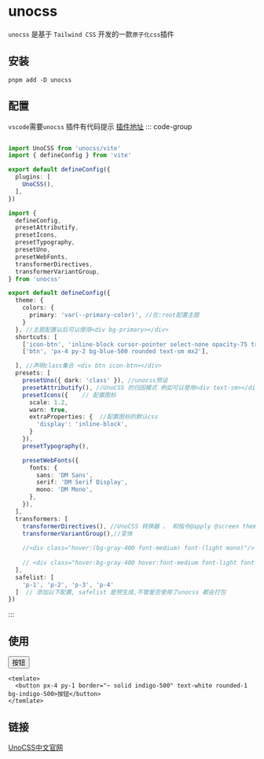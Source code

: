 # unocss
`unocss` 是基于 `Tailwind CSS` 开发的一款`原子化css`插件

## 安装

```
pnpm add -D unocss
```

## 配置

`vscode`需要`unocss` 插件有代码提示 [插件地址](https://marketplace.visualstudio.com/items?itemName=antfu.unocss)
::: code-group

```ts [根目录/vite.config.ts]

import UnoCSS from 'unocss/vite'
import { defineConfig } from 'vite'

export default defineConfig({
  plugins: [
    UnoCSS(),
  ],
})

```


```ts [根目录/unocss.config.ts]
import {
  defineConfig,
  presetAttributify,
  presetIcons,
  presetTypography,
  presetUno,
  presetWebFonts,
  transformerDirectives,
  transformerVariantGroup,
} from 'unocss'

export default defineConfig({
  theme: {
    colors: {
      primary: 'var(--primary-color)', //在:root配置主题
    }
  }, //主题配置以后可以使用<div bg-primary></div> 
  shortcuts: [
    ['icon-btn', 'inline-block cursor-pointer select-none opacity-75 transition duration-200 ease-in-out hover:opacity-100 hover:text-teal-600'],
    ['btn', 'px-4 py-2 bg-blue-500 rounded text-sm mx2'],

  ], //声明class集合 <div btn icon-btn></div>
  presets: [
    presetUno({ dark: 'class' }), //unocss预设
    presetAttributify(), //UnoCSS 的归因模式 例如可以使用<div text-sm></div>
    presetIcons({    // 配置图标
      scale: 1.2,
      warn: true,
      extraProperties: {  //配置图标的默认css
        'display': 'inline-block',
      }
    }),
    presetTypography(),

    presetWebFonts({
      fonts: {
        sans: 'DM Sans',
        serif: 'DM Serif Display',
        mono: 'DM Mono',
      },
    }),
  ],
  transformers: [
    transformerDirectives(), //UnoCSS 转换器 、 和指令@apply @screen theme()
    transformerVariantGroup(),//变体
    
    //<div class="hover:(bg-gray-400 font-medium) font-(light mono)"/>    
    
    // <div class="hover:bg-gray-400 hover:font-medium font-light font-mono"/>
  ],
  safelist: [
    'p-1', 'p-2', 'p-3', 'p-4'
  ]  // 添加以下配置, safelist 是预生成,不管是否使用了unocss 都会打包 
})

```
:::


## 使用

 <button px-4 py-1 border="~ solid indigo-500" text-white rounded-1 bg-indigo-500>按钮</button>
```vue
<temlate>
  <button px-4 py-1 border="~ solid indigo-500" text-white rounded-1 bg-indigo-500>按钮</button>
</temlate>

```
## 链接

[UnoCSS中文官网](https://alfred-skyblue.github.io/unocss-docs-cn/)
